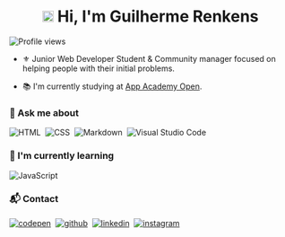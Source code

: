 <h1 align="center"><img src="https://media.tenor.com/Wx9IEmZZXSoAAAAi/hi.gif" height="20px"> Hi, I'm Guilherme Renkens</h1>
<p align="left"> <img src="https://komarev.com/ghpvc/?username=renkensg&color=blue" alt="Profile views" /></p>

- ⚜️ Junior Web Developer Student & Community manager focused on helping people with their initial problems.

- 📚 I'm currently studying at [App Academy Open](https://github.com/appacademy).

### 💬 Ask me about

![HTML](https://img.shields.io/badge/-HTML-05122A?style=flat&logo=HTML5)&nbsp; ![CSS](https://img.shields.io/badge/-CSS-05122A?style=flat&logo=CSS3&logoColor=1572B6)&nbsp; ![Markdown](https://img.shields.io/badge/-Markdown-05122A?style=flat&logo=markdown)&nbsp; ![Visual Studio Code](https://img.shields.io/badge/-Visual%20Studio%20Code-05122A?style=flat&logo=visual-studio-code&logoColor=007ACC)&nbsp;

### 🌱 I'm currently learning

![JavaScript](https://img.shields.io/badge/-JavaScript-05122A?style=flat&logo=javascript)&nbsp;

### 📬 Contact

<p align="left">
<a href="https://codepen.io/renkensg" target="_blank">
  <img align="center" src="https://img.shields.io/badge/-renkensg-05122A?style=flat&logo=codepen" alt="codepen"/></a>&nbsp;
<a href="https://github.com/Renkensg" target="_blank">
  <img align="center" src="https://img.shields.io/badge/-renkensg-05122A?style=flat&logo=github" alt="github"/></a>&nbsp;
<a href="https://www.linkedin.com/in/guilherme-renkens-22b573186/" target="_blank">
  <img align="center" src="https://img.shields.io/badge/-renkensg-05122A?style=flat&logo=linkedin" alt="linkedin"/></a>&nbsp;
<a href="https://www.instagram.com/renkensg/" target="_blank">
 <img align="center" src="https://img.shields.io/badge/-renkensg-05122A?style=flat&logo=instagram" alt="instagram"/></a>&nbsp;
</p>

<!-- <p align="right">
<img width="460em" src="https://github-readme-stats.vercel.app/api?username=renkensg&show_icons=true&theme=vision-friendly-dark" alt="renkensg's stats"/>
<img width="460em" src="https://github-readme-stats.vercel.app/api/top-langs/?username=renkensg&layout=compact&theme=vision-friendly-dark" alt="renkensg's most languages"/>
</p> -->

<!-- ## ⚙️ &nbsp;GitHub Analytics

<p align="right">
<img width="460em" src="https://github-readme-stats.vercel.app/api?username=renkensg&show_icons=true&theme=vision-friendly-dark" alt="renkensg's stats"/>
<img width="460em" src="https://github-readme-stats.vercel.app/api/top-langs/?username=renkensg&layout=compact&theme=vision-friendly-dark" alt="renkensg's most languages"/>
</p> -->

<!-- Here are some ideas to get you started:

- 🔭 I’m currently working on ...
- 🌱 I’m currently learning ...
- 👯 I’m looking to collaborate on ...
- 🤔 I’m looking for help with ...
- 💬 Ask me about ...
- 📫 How to reach me: ...
- 😄 Pronouns: ...
- ⚡ Fun fact: ... -->

<!-- ## 🛠 &nbsp;Tech Stack

![JavaScript](https://img.shields.io/badge/-JavaScript-05122A?style=flat&logo=javascript)&nbsp;
![Node.js](https://img.shields.io/badge/-Node.js-05122A?style=flat&logo=node.js)&nbsp;
![HTML](https://img.shields.io/badge/-HTML-05122A?style=flat&logo=HTML5)&nbsp;
![CSS](https://img.shields.io/badge/-CSS-05122A?style=flat&logo=CSS3&logoColor=1572B6)&nbsp;
![React](https://img.shields.io/badge/-React-05122A?style=flat&logo=react)&nbsp;
![Git](https://img.shields.io/badge/-Git-05122A?style=flat&logo=git)&nbsp;
![GitHub](https://img.shields.io/badge/-GitHub-05122A?style=flat&logo=github)&nbsp;
![Markdown](https://img.shields.io/badge/-Markdown-05122A?style=flat&logo=markdown)&nbsp;
![Visual Studio Code](https://img.shields.io/badge/-Visual%20Studio%20Code-05122A?style=flat&logo=visual-studio-code&logoColor=007ACC)&nbsp;
![PostgreSQL](https://img.shields.io/badge/-PostgreSQL-05122A?style=flat&logo=postgresql)&nbsp;
![SQLite](https://img.shields.io/badge/-SQLite-05122A?style=flat&logo=sqlite)&nbsp;

<br><br> -->

<!-- ## ⚙️ &nbsp;GitHub Analytics

<p align="left">
<img width="530em" src="https://github-readme-stats.vercel.app/api?username=renkensg&show_icons=true&theme=vision-friendly-dark" alt="maykbrito's stats"/>
<img width="530em" src="https://github-readme-stats.vercel.app/api/top-langs/?username=renkensg&layout=compact&theme=vision-friendly-dark" alt="maykbrito's most languages"/>
</p> -->
